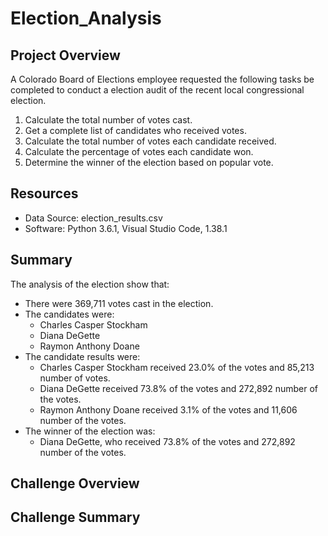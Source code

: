 # Election_Analysis

## Project Overview
A Colorado Board of Elections employee requested the following tasks be completed to conduct a election audit of the recent local congressional election.

1. Calculate the total number of votes cast.
2. Get a complete list of candidates who received votes.
3. Calculate the total number of votes each candidate received.
4. Calculate the percentage of votes each candidate won.
5. Determine the winner of the election based on popular vote.

## Resources
- Data Source: election_results.csv
- Software: Python 3.6.1, Visual Studio Code, 1.38.1

## Summary
The analysis of the election show that:
- There were 369,711 votes cast in the election.
- The candidates were:
  - Charles Casper Stockham
  - Diana DeGette
  - Raymon Anthony Doane
- The candidate results were:
  - Charles Casper Stockham received 23.0% of the votes and 85,213 number of votes.
  - Diana DeGette received 73.8% of the votes and 272,892 number of the votes.
  - Raymon Anthony Doane received 3.1% of the votes and 11,606 number of the votes.
- The winner of the election was:
  - Diana DeGette, who received 73.8% of the votes and 272,892 number of the votes.

## Challenge Overview

## Challenge Summary
